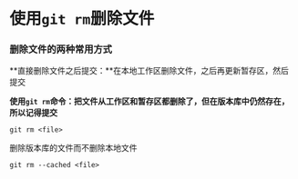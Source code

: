 # 使用`git rm`删除文件

### 删除文件的两种常用方式

**直接删除文件之后提交：**在本地工作区删除文件，之后再更新暂存区，然后提交

**使用`git rm`命令：**把文件从工作区和暂存区都删除了，但在版本库中仍然存在，所以**记得提交**

```shell
git rm <file>
```

删除版本库的文件而不删除本地文件

```shell
git rm --cached <file>
```


